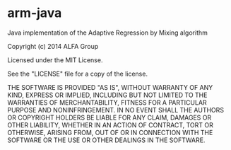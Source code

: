 arm-java
========

Java implementation of the Adaptive Regression by Mixing algorithm


  Copyright (c) 2014 ALFA Group
  
  Licensed under the MIT License.
  
  See the "LICENSE" file for a copy of the license.
 
  THE SOFTWARE IS PROVIDED "AS IS", WITHOUT WARRANTY OF ANY KIND,
  EXPRESS OR IMPLIED, INCLUDING BUT NOT LIMITED TO THE WARRANTIES OF
  MERCHANTABILITY, FITNESS FOR A PARTICULAR PURPOSE AND
  NONINFRINGEMENT. IN NO EVENT SHALL THE AUTHORS OR COPYRIGHT HOLDERS
  BE LIABLE FOR ANY CLAIM, DAMAGES OR OTHER LIABILITY, WHETHER IN AN
  ACTION OF CONTRACT, TORT OR OTHERWISE, ARISING FROM, OUT OF OR IN
  CONNECTION WITH THE SOFTWARE OR THE USE OR OTHER DEALINGS IN THE
  SOFTWARE.  
